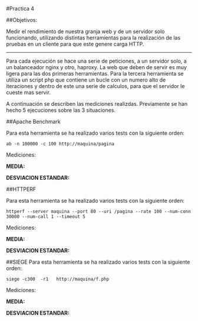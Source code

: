 ﻿#Practica 4

##Objetivos:

Medir el rendimiento de nuestra granja web y de un servidor solo funcionando, utilizando distintas herramientas 
para la realización de las pruebas en un cliente para que este genere carga HTTP.

-------------------------

Para cada ejecución se hace una serie de peticiones, a un servidor solo, a un balanceador nginx y otro, haproxy. La web que deben de servir es muy ligera para las dos primeras herramientas. Para la tercera herramienta se utiliza un script php que contiene un bucle con un numero alto de iteraciones y dentro de este una serie de calculos, para que el servidor le cueste mas servir.

A continuación se describen las mediciones realizdas. Previamente se han hecho 5 ejecuciones sobre las 3 situaciones.



##Apache Benchmark

Para esta herramienta se ha realizado varios tests con la siguiente orden:

	ab -n 100000 -c 100 http://maquina/pagina

Mediciones:



**MEDIA:**




**DESVIACION ESTANDAR:**





##HTTPERF

Para esta herramienta se ha realizado varios tests con la siguiente orden:

	httperf --server maquina --port 80 --uri /pagina --rate 100 --num-conn 30000 --num-call 1 --timeout 5

Mediciones:



**MEDIA:**



**DESVIACION ESTANDAR:**



##SIEGE
Para esta herramienta se ha realizado varios tests con la siguiente orden:

	siege -c300  -r1   http://maquina/f.php

Mediciones:



**MEDIA:**



**DESVIACION ESTANDAR:**






